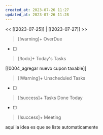```yaml
---
created_at: 2023-07-26 11:27
updated_at: 2023-07-26 11:28
---
```


<< [[2023-07-25]] | [[2023-07-27]] >>


> [!warning]+ OverDue

- [ ] 

> [!todo]+ Today's Tasks

 [[0004_agregar nuevo cupon taxable]]

> [!Warning]+ Unscheduled Tasks

- [ ] 

> [!success]+ Tasks Done Today

- [ ] 

> [!success]+ Meeting

aquí la idea es que se liste automaticamente
